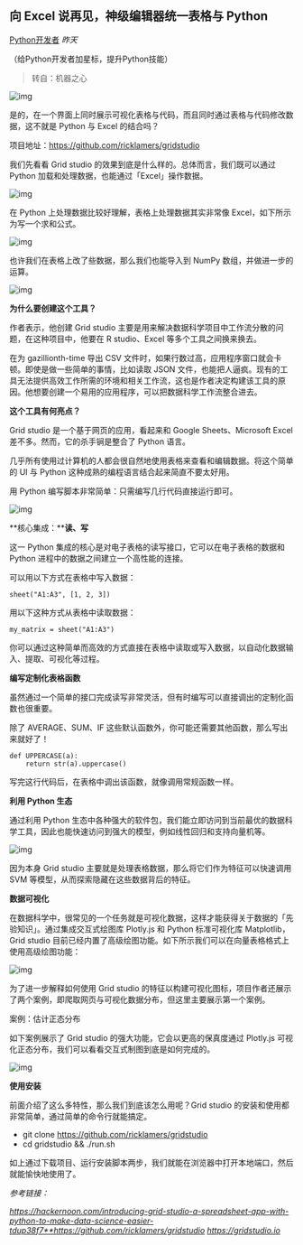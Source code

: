 ## 向 Excel 说再见，神级编辑器统一表格与 Python

[Python开发者](javascript:void(0);) *昨天*

（给Python开发者加星标，提升Python技能）



> 转自：机器之心



![img](https://mmbiz.qpic.cn/mmbiz_png/KmXPKA19gW8ytVicE1O0s0Mgah7D455yDjCVspwCwkNOKxoibSctmKsJ5UtmZQvBmJ570Yv3H0pKsIUFYGUsdc7w/640?wx_fmt=png&tp=webp&wxfrom=5&wx_lazy=1&wx_co=1)



是的，在一个界面上同时展示可视化表格与代码，而且同时通过表格与代码修改数据，这不就是 Python 与 Excel 的结合吗？



项目地址：https://github.com/ricklamers/gridstudio



我们先看看 Grid studio 的效果到底是什么样的。总体而言，我们既可以通过 Python 加载和处理数据，也能通过「Excel」操作数据。



![img](https://mmbiz.qpic.cn/mmbiz_gif/KmXPKA19gW8ytVicE1O0s0Mgah7D455yDFcQVoczkWr1Y1CyWT9hVMbiaAaw2gCPpoT1oK1so42cenyRwfPjk7xw/640?wx_fmt=gif&tp=webp&wxfrom=5&wx_lazy=1)



在 Python 上处理数据比较好理解，表格上处理数据其实非常像 Excel，如下所示为写一个求和公式。



![img](https://mmbiz.qpic.cn/mmbiz_gif/KmXPKA19gW8ytVicE1O0s0Mgah7D455yD84WJic2NoeXldcia2FzrSE3nRKAZZxlWNksCYibBtohrTicOOb5kDhhkHQ/640?wx_fmt=gif&tp=webp&wxfrom=5&wx_lazy=1)



也许我们在表格上改了些数据，那么我们也能导入到 NumPy 数组，并做进一步的运算。



![img](https://mmbiz.qpic.cn/mmbiz_gif/KmXPKA19gW8ytVicE1O0s0Mgah7D455yD6fYickDfhp35Pweiahic21BNyUrOdsaxszg2BoXa1686NEcbydoYXlMEw/640?wx_fmt=gif&tp=webp&wxfrom=5&wx_lazy=1)



**为什么要创建这个工具？**



作者表示，他创建 Grid studio 主要是用来解决数据科学项目中工作流分散的问题，在这种项目中，他要在 R studio、Excel 等多个工具之间换来换去。



在为 gazillionth-time 导出 CSV 文件时，如果行数过高，应用程序窗口就会卡顿。即使是做一些简单的事情，比如读取 JSON 文件，也能把人逼疯。现有的工具无法提供高效工作所需的环境和相关工作流，这也是作者决定构建该工具的原因。他想要创建一个易用的应用程序，可以把数据科学工作流整合进去。



**这个工具有何亮点？**



Grid studio 是一个基于网页的应用，看起来和 Google Sheets、Microsoft Excel 差不多。然而，它的杀手锏是整合了 Python 语言。



几乎所有使用过计算机的人都会很自然地使用表格来查看和编辑数据。将这个简单的 UI 与 Python 这种成熟的编程语言结合起来简直不要太好用。



用 Python 编写脚本非常简单：只需编写几行代码直接运行即可。



![img](https://mmbiz.qpic.cn/mmbiz_gif/KmXPKA19gW8ytVicE1O0s0Mgah7D455yDmS6eVrZqXEKmg6WcxOtibq6OKWbniaO5uE5nhJhjlAxiaTpIRtpbEshow/640?wx_fmt=gif&tp=webp&wxfrom=5&wx_lazy=1)



**核心集成：****读、写**



这一 Python 集成的核心是对电子表格的读写接口，它可以在电子表格的数据和 Python 进程中的数据之间建立一个高性能的连接。



可以用以下方式在表格中写入数据：



```
sheet("A1:A3", [1, 2, 3])
```



用以下这种方式从表格中读取数据：



```
my_matrix = sheet("A1:A3")
```



你可以通过这种简单而高效的方式直接在表格中读取或写入数据，以自动化数据输入、提取、可视化等过程。



**编写定制化表格函数**



虽然通过一个简单的接口完成读写非常灵活，但有时编写可以直接调出的定制化函数也很重要。



除了 AVERAGE、SUM、IF 这些默认函数外，你可能还需要其他函数，那么写出来就好了！



```
def UPPERCASE(a):
    return str(a).uppercase()
```



写完这行代码后，在表格中调出该函数，就像调用常规函数一样。



**利用 Python 生态**



通过利用 Python 生态中各种强大的软件包，我们能立即访问到当前最优的数据科学工具，因此也能快速访问到强大的模型，例如线性回归和支持向量机等。



![img](https://mmbiz.qpic.cn/mmbiz_png/KmXPKA19gW8ytVicE1O0s0Mgah7D455yDCcAEyzXQRicKm0bnx2ccr7kKA4t8DwdqB3kjHvcUKVhwRowC3aJDJFQ/640?wx_fmt=png&tp=webp&wxfrom=5&wx_lazy=1&wx_co=1)



因为本身 Grid studio 主要就是处理表格数据，那么将它们作为特征可以快速调用 SVM 等模型，从而探索隐藏在这些数据背后的特征。



**数据可视化**



在数据科学中，很常见的一个任务就是可视化数据，这样才能获得关于数据的「先验知识」。通过集成交互式绘图库 Plotly.js 和 Python 标准可视化库 Matplotlib，Grid studio 目前已经内置了高级绘图功能。如下所示我们可以在向量表格格式上使用高级绘图功能：



![img](https://mmbiz.qpic.cn/mmbiz_gif/KmXPKA19gW8ytVicE1O0s0Mgah7D455yDtqbmzUFpqKKVF6VreE6MbMaKfC5GDNXwnLz66BSzyWialm2W38x9dww/640?wx_fmt=gif&tp=webp&wxfrom=5&wx_lazy=1)



为了进一步解释如何使用 Grid studio 的特征以构建可视化图标，项目作者还展示了两个案例，即爬取网页与可视化数据分布，但这里主要展示第一个案例。



案例：估计正态分布



如下案例展示了 Grid studio 的强大功能，它会以更高的保真度通过 Plotly.js 可视化正态分布，我们可以看看交互式制图到底是如何完成的。



![img](https://mmbiz.qpic.cn/mmbiz_gif/KmXPKA19gW8ytVicE1O0s0Mgah7D455yD7qkMrooAYszbiaiaJiae10sic9KspKI62Sc8WhY75pReoDe6fTkqa6Q8dw/640?wx_fmt=gif&tp=webp&wxfrom=5&wx_lazy=1)



**使用安装**



前面介绍了这么多特性，那么我们到底该怎么用呢？Grid studio 的安装和使用都非常简单，通过简单的命令行就能搞定。



- git clone https://github.com/ricklamers/gridstudio
- cd gridstudio && ./run.sh







如上通过下载项目、运行安装脚本两步，我们就能在浏览器中打开本地端口，然后就能愉快地使用了。



*参考链接：*

*https://hackernoon.com/introducing-grid-studio-a-spreadsheet-app-with-python-to-make-data-science-easier-tdup38f7**https://github.com/ricklamers/gridstudio*
*https://gridstudio.io*